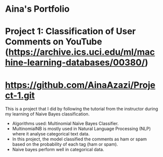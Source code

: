 # Aina's Portfolio

# **Project 1: Classification of User Comments on YouTube** (https://archive.ics.uci.edu/ml/machine-learning-databases/00380/)
# https://github.com/AinaAzazi/Project-1.git

This is a project that I did by following the tutorial from the instructor during my learning of Naive Bayes classification.

* Algorithms used: Multinomial Naïve Bayes Classifier. 
* MultinomialNB is mostly used in Natural Language Processing (NLP) where it analyse categorical text data.
* In this project, the model classified the comments as ham or spam based on the probability of each tag (ham or spam).
* Naive bayes perform well in categorical data.

